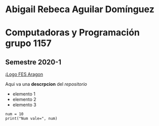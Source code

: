 # Abigail Rebeca Aguilar Domínguez
# Computadoras y Programación grupo 1157
## Semestre 2020-1
¡[Logo FES Aragon](fesa.jpg)

Aqui va una **descrpcion** del *repositorio*
- elemento 1
- elemento 2
- elemento 3

```
num = 10
print("Num vale=", num)
```

